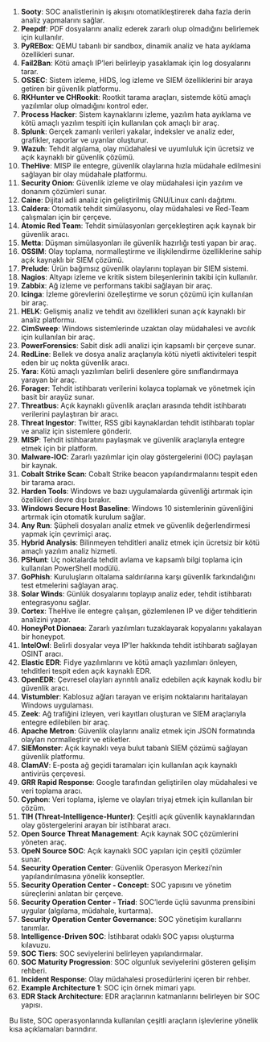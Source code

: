 1. **Sooty**: SOC analistlerinin iş akışını otomatikleştirerek daha fazla derin analiz yapmalarını sağlar.
2. **Peepdf**: PDF dosyalarını analiz ederek zararlı olup olmadığını belirlemek için kullanılır.
3. **PyREBox**: QEMU tabanlı bir sandbox, dinamik analiz ve hata ayıklama özellikleri sunar.
4. **Fail2Ban**: Kötü amaçlı IP’leri belirleyip yasaklamak için log dosyalarını tarar.
5. **OSSEC**: Sistem izleme, HIDS, log izleme ve SIEM özelliklerini bir araya getiren bir güvenlik platformu.
6. **RKHunter ve CHRookit**: Rootkit tarama araçları, sistemde kötü amaçlı yazılımlar olup olmadığını kontrol eder.
7. **Process Hacker**: Sistem kaynaklarını izleme, yazılım hata ayıklama ve kötü amaçlı yazılım tespiti için kullanılan çok amaçlı bir araç.
8. **Splunk**: Gerçek zamanlı verileri yakalar, indeksler ve analiz eder, grafikler, raporlar ve uyarılar oluşturur.
9. **Wazuh**: Tehdit algılama, olay müdahalesi ve uyumluluk için ücretsiz ve açık kaynaklı bir güvenlik çözümü.
10. **TheHive**: MISP ile entegre, güvenlik olaylarına hızla müdahale edilmesini sağlayan bir olay müdahale platformu.
11. **Security Onion**: Güvenlik izleme ve olay müdahalesi için yazılım ve donanım çözümleri sunar.
12. **Caine**: Dijital adli analiz için geliştirilmiş GNU/Linux canlı dağıtımı.
13. **Caldera**: Otomatik tehdit simülasyonu, olay müdahalesi ve Red-Team çalışmaları için bir çerçeve.
14. **Atomic Red Team**: Tehdit simülasyonları gerçekleştiren açık kaynak bir güvenlik aracı.
15. **Metta**: Düşman simülasyonları ile güvenlik hazırlığı testi yapan bir araç.
16. **OSSIM**: Olay toplama, normalleştirme ve ilişkilendirme özelliklerine sahip açık kaynaklı bir SIEM çözümü.
17. **Prelude**: Ürün bağımsız güvenlik olaylarını toplayan bir SIEM sistemi.
18. **Nagios**: Altyapı izleme ve kritik sistem bileşenlerinin takibi için kullanılır.
19. **Zabbix**: Ağ izleme ve performans takibi sağlayan bir araç.
20. **Icinga**: İzleme görevlerini özelleştirme ve sorun çözümü için kullanılan bir araç.
21. **HELK**: Gelişmiş analiz ve tehdit avı özellikleri sunan açık kaynaklı bir analiz platformu.
22. **CimSweep**: Windows sistemlerinde uzaktan olay müdahalesi ve avcılık için kullanılan bir araç.
23. **PowerForensics**: Sabit disk adli analizi için kapsamlı bir çerçeve sunar.
24. **RedLine**: Bellek ve dosya analiz araçlarıyla kötü niyetli aktiviteleri tespit eden bir uç nokta güvenlik aracı.
25. **Yara**: Kötü amaçlı yazılımları belirli desenlere göre sınıflandırmaya yarayan bir araç.
26. **Forager**: Tehdit istihbaratı verilerini kolayca toplamak ve yönetmek için basit bir arayüz sunar.
27. **Threatbus**: Açık kaynaklı güvenlik araçları arasında tehdit istihbaratı verilerini paylaştıran bir aracı.
28. **Threat Ingestor**: Twitter, RSS gibi kaynaklardan tehdit istihbaratı toplar ve analiz için sistemlere gönderir.
29. **MISP**: Tehdit istihbaratını paylaşmak ve güvenlik araçlarıyla entegre etmek için bir platform.
30. **Malware-IOC**: Zararlı yazılımlar için olay göstergelerini (IOC) paylaşan bir kaynak.
31. **Cobalt Strike Scan**: Cobalt Strike beacon yapılandırmalarını tespit eden bir tarama aracı.
32. **Harden Tools**: Windows ve bazı uygulamalarda güvenliği artırmak için özellikleri devre dışı bırakır.
33. **Windows Secure Host Baseline**: Windows 10 sistemlerinin güvenliğini artırmak için otomatik kurulum sağlar.
34. **Any Run**: Şüpheli dosyaları analiz etmek ve güvenlik değerlendirmesi yapmak için çevrimiçi araç.
35. **Hybrid Analysis**: Bilinmeyen tehditleri analiz etmek için ücretsiz bir kötü amaçlı yazılım analiz hizmeti.
36. **PSHunt**: Uç noktalarda tehdit avlama ve kapsamlı bilgi toplama için kullanılan PowerShell modülü.
37. **GoPhish**: Kuruluşların oltalama saldırılarına karşı güvenlik farkındalığını test etmelerini sağlayan araç.
38. **Solar Winds**: Günlük dosyalarını toplayıp analiz eder, tehdit istihbaratı entegrasyonu sağlar.
39. **Cortex**: TheHive ile entegre çalışan, gözlemlenen IP ve diğer tehditlerin analizini yapar.
40. **HoneyPot Dionaea**: Zararlı yazılımları tuzaklayarak kopyalarını yakalayan bir honeypot.
41. **IntelOwl**: Belirli dosyalar veya IP'ler hakkında tehdit istihbaratı sağlayan OSINT aracı.
42. **Elastic EDR**: Fidye yazılımlarını ve kötü amaçlı yazılımları önleyen, tehditleri tespit eden açık kaynaklı EDR.
43. **OpenEDR**: Çevresel olayları ayrıntılı analiz edebilen açık kaynak kodlu bir güvenlik aracı.
44. **Vistumbler**: Kablosuz ağları tarayan ve erişim noktalarını haritalayan Windows uygulaması.
45. **Zeek**: Ağ trafiğini izleyen, veri kayıtları oluşturan ve SIEM araçlarıyla entegre edilebilen bir araç.
46. **Apache Metron**: Güvenlik olaylarını analiz etmek için JSON formatında olayları normalleştirir ve etiketler.
47. **SIEMonster**: Açık kaynaklı veya bulut tabanlı SIEM çözümü sağlayan güvenlik platformu.
48. **ClamAV**: E-posta ağ geçidi taramaları için kullanılan açık kaynaklı antivirüs çerçevesi.
49. **GRR Rapid Response**: Google tarafından geliştirilen olay müdahalesi ve veri toplama aracı.
50. **Cyphon**: Veri toplama, işleme ve olayları triyaj etmek için kullanılan bir çözüm.
51. **TIH (Threat-Intelligence-Hunter)**: Çeşitli açık güvenlik kaynaklarından olay göstergelerini arayan bir istihbarat aracı.
52. **Open Source Threat Management**: Açık kaynak SOC çözümlerini yöneten araç.
53. **OpeN Source SOC**: Açık kaynaklı SOC yapıları için çeşitli çözümler sunar.
54. **Security Operation Center**: Güvenlik Operasyon Merkezi’nin yapılandırılmasına yönelik konseptler.
55. **Security Operation Center - Concept**: SOC yapısını ve yönetim süreçlerini anlatan bir çerçeve.
56. **Security Operation Center - Triad**: SOC’lerde üçlü savunma prensibini uygular (algılama, müdahale, kurtarma).
57. **Security Operation Center Governance**: SOC yönetişim kurallarını tanımlar.
58. **Intelligence-Driven SOC**: İstihbarat odaklı SOC yapısı oluşturma kılavuzu.
59. **SOC Tiers**: SOC seviyelerini belirleyen yapılandırmalar.
60. **SOC Maturity Progression**: SOC olgunluk seviyelerini gösteren gelişim rehberi.
61. **Incident Response**: Olay müdahalesi prosedürlerini içeren bir rehber.
62. **Example Architecture 1**: SOC için örnek mimari yapı.
63. **EDR Stack Architecture**: EDR araçlarının katmanlarını belirleyen bir SOC yapısı.

Bu liste, SOC operasyonlarında kullanılan çeşitli araçların işlevlerine yönelik kısa açıklamaları barındırır.
